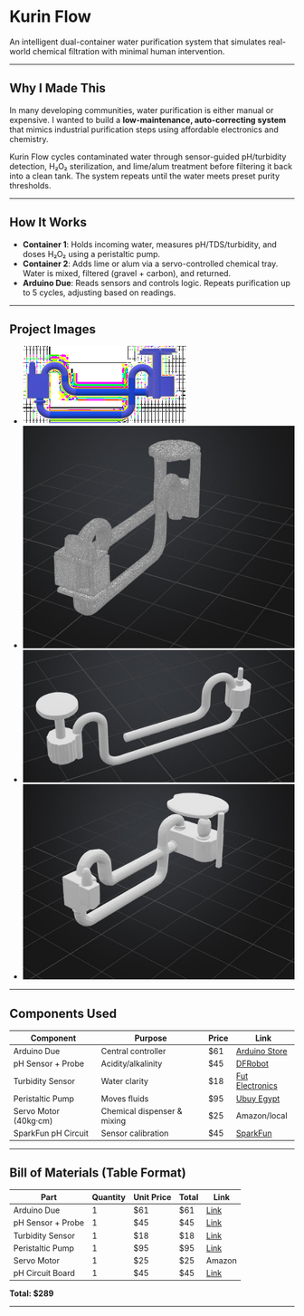 # Kurin Flow 

An intelligent dual-container water purification system that simulates real-world chemical filtration with minimal human intervention.

---

##  Why I Made This

In many developing communities, water purification is either manual or expensive. I wanted to build a **low-maintenance, auto-correcting system** that mimics industrial purification steps using affordable electronics and chemistry.

Kurin Flow cycles contaminated water through sensor-guided pH/turbidity detection, H₂O₂ sterilization, and lime/alum treatment before filtering it back into a clean tank. The system repeats until the water meets preset purity thresholds.

---

##  How It Works

- **Container 1**: Holds incoming water, measures pH/TDS/turbidity, and doses H₂O₂ using a peristaltic pump.
- **Container 2**: Adds lime or alum via a servo-controlled chemical tray. Water is mixed, filtered (gravel + carbon), and returned.
- **Arduino Due**: Reads sensors and controls logic. Repeats purification up to 5 cycles, adjusting based on readings.

---

##  Project Images

- ![alt text](<Kurin_S548C (1).png>) 
- ![alt text](kuk2.jpg) 
- ![alt text](kuk1.jpg) 
- ![alt text](kuk.jpg)


---

##  Components Used

| Component | Purpose | Price | Link |
|----------|---------|--------|------|
| Arduino Due | Central controller | $61 | [Arduino Store](https://store.arduino.cc/products/arduino-due) |
| pH Sensor + Probe | Acidity/alkalinity | $45 | [DFRobot](https://www.dfrobot.com/product-1782.html) |
| Turbidity Sensor | Water clarity | $18 | [Fut Electronics](https://store.fut-electronics.com/products/copy-of-turbidity-sensor-water-suspended-particles-china) |
| Peristaltic Pump | Moves fluids | $95 | [Ubuy Egypt](https://www.ubuy.com.eg/en/product/OTNAE94-yanmis-high-flow-peristaltic-pump...) |
| Servo Motor (40kg·cm) | Chemical dispenser & mixing | $25 | Amazon/local |
| SparkFun pH Circuit | Sensor calibration | $45 | [SparkFun](https://www.sparkfun.com/products/12615) |

---

##  Bill of Materials (Table Format)

| Part | Quantity | Unit Price | Total | Link |
|------|----------|------------|-------|------|
| Arduino Due | 1 | $61 | $61 | [Link](https://store.arduino.cc/products/arduino-due) |
| pH Sensor + Probe | 1 | $45 | $45 | [Link](https://www.dfrobot.com/product-1782.html) |
| Turbidity Sensor | 1 | $18 | $18 | [Link](https://store.fut-electronics.com/products/copy-of-turbidity-sensor-water-suspended-particles-china) |
| Peristaltic Pump | 1 | $95 | $95 | [Link](https://www.ubuy.com.eg/en/product/OTNAE94-yanmis-high-flow-peristaltic-pump...) |
| Servo Motor | 1 | $25 | $25 | Amazon |
| pH Circuit Board | 1 | $45 | $45 | [Link](https://www.sparkfun.com/products/12615) |

**Total: $289**

---


